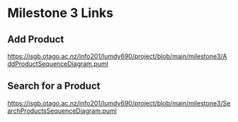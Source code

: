 # Milestone 3 Links

## Add Product
https://isgb.otago.ac.nz/info201/lumdy690/project/blob/main/milestone3/AddProductSequenceDiagram.puml

## Search for a Product
https://isgb.otago.ac.nz/info201/lumdy690/project/blob/main/milestone3/SearchProductsSequenceDiagram.puml
